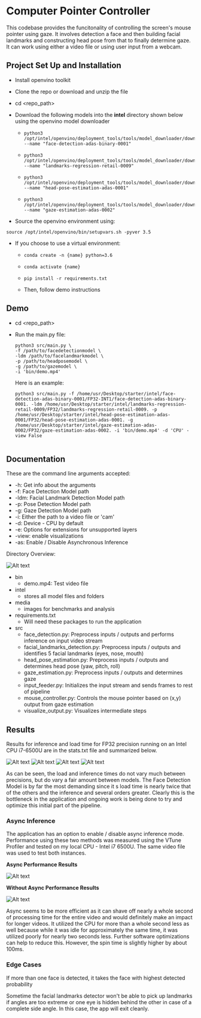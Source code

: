 # Computer Pointer Controller

This codebase provides the funcitonality of controlling the screen's mouse pointer using gaze. It involves detection a face and then building facial landmarks and constructing head pose from that to finally determine gaze. It can work using either a video file or using user input from a webcam.

## Project Set Up and Installation

- Install openvino toolkit

- Clone the repo or download and unzip the file

- cd <repo_path>

- Download the following models into the **intel** directory shown below using the openvino model downloader

  - <pre><code>python3 /opt/intel/openvino/deployment_tools/tools/model_downloader/downloader.py --name "face-detection-adas-binary-0001"</code></pre>
  - <pre><code>python3 /opt/intel/openvino/deployment_tools/tools/model_downloader/downloader.py --name "landmarks-regression-retail-0009"</code></pre>
  - <pre><code>python3 /opt/intel/openvino/deployment_tools/tools/model_downloader/downloader.py --name "head-pose-estimation-adas-0001"</code></pre>
  - <pre><code>python3 /opt/intel/openvino/deployment_tools/tools/model_downloader/downloader.py --name "gaze-estimation-adas-0002"</code></pre>

- Source the openvino environment using:

<pre><code>source /opt/intel/openvino/bin/setupvars.sh -pyver 3.5</code></pre>

- If you choose to use a virtual environment:
  - <pre><code>conda create -n {name} python=3.6</code></pre>
  - <pre><code>conda activate {name}</code></pre>
  - <pre><code>pip install -r requirements.txt</code></pre>
  - Then, follow demo instructions

## Demo

- cd <repo_path>

- Run the main.py file:

  <pre><code>python3 src/main.py \
  -f /path/to/facedetectionmodel \
  -ldm /path/to/facelandmarkmodel \
  -p /path/to/headposemodel \ 
  -g /path/to/gazemodel \
  -i 'bin/demo.mp4'
  </code></pre>

  Here is an example:

  <pre><code>python3 src/main.py -f /home/usr/Desktop/starter/intel/face-detection-adas-binary-0001/FP32-INT1/face-detection-adas-binary-0001. -ldm /home/usr/Desktop/starter/intel/landmarks-regression-retail-0009/FP32/landmarks-regression-retail-0009. -p /home/usr/Desktop/starter/intel/head-pose-estimation-adas-0001/FP32/head-pose-estimation-adas-0001. -g /home/usr/Desktop/starter/intel/gaze-estimation-adas-0002/FP32/gaze-estimation-adas-0002. -i 'bin/demo.mp4' -d 'CPU' -view False
  
  </code></pre>

## Documentation

These are the command line arguments accepted:

- -h: Get info about the arguments
- -f: Face Detection Model path
- -ldm: Facial Landmark Detection Model path
- -p: Pose Detection Model path
- -g: Gaze Detection Model path
- -i: Either the path to a video file or 'cam'
- -d: Device - CPU by default
- -e: Options for extensions for unsupported layers
- -view: enable visualizations
- -as: Enable / Disable Asynchronous Inference

Directory Overview:

![Alt text](/media/tree.png)

- bin
  - demo.mp4: Test video file
- intel
  - stores all model files and folders
- media
  - images for benchmarks and analysis
- requirements.txt
  - Will need these packages to run the application
- src
  - face_detection.py: Preprocess inputs / outputs and performs inference on input video stream
  - facial_landmarks_detection.py: Preprocess inputs / outputs and identifies 5 facial landmarks (eyes, nose, mouth)
  - head_pose_estimation.py: Preprocess inputs / outputs and determines head pose (yaw, pitch, roll)
  - gaze_estimation.py: Preprocess inputs / outputs and determines gaze
  - input_feeder.py: Initializes the input stream and sends frames to rest of pipeline
  - mouse_controller.py: Controls the mouse pointer based on (x,y) output from gaze estimation
  - visualize_output.py: Visualizes intermediate steps

## Results

Results for inference and load time for FP32 precision running on an Intel CPU i7-6500U are in the stats.txt file and summarized below.

![Alt text](/media/Load_FP32.png)
![Alt text](/media/Load_FP16.png)
![Alt text](/media/Inference_FP32.png)
![Alt text](/media/Inference_FP16.png)

As can be seen, the load and inference times do not vary much between precisions, but do vary a fair amount between models. The Face Detection Model is by far the most demanding since it s load time is nearly twice that of the others and the inference and several orders greater. Clearly this is the bottleneck in the application and ongoing work is being done to try and optimize this initial part of the pipeline.

### Async Inference

The application has an option to enable / disable async inference mode. Performance using these two methods was measured using the VTune Profiler and tested on my local CPU - Intel i7 6500U. The same video file was used to test both instances.

**Async Performance Results**

![Alt text](media/async.png)

**Without Async Performance Results**

![Alt text](media/no_async.png)

Async seems to be more efficient as it can shave off nearly a whole second of processing time for the entire video and would definitely make an impact for longer videos. It utilized the CPU for more than a whole second less as well because while it was idle for approximately the same time, it was utilized poorly for nearly two seconds less. Further software optimizations can help to reduce this.
However, the spin time is slightly higher by about 100ms.

### Edge Cases

If more than one face is detected, it takes the face with highest detected probability

Sometime the facial landmarks detector won't be able to pick up landmarks if angles are too extreme or one eye is hidden behind the other in case of a complete side angle. In this case, the app will exit cleanly.
